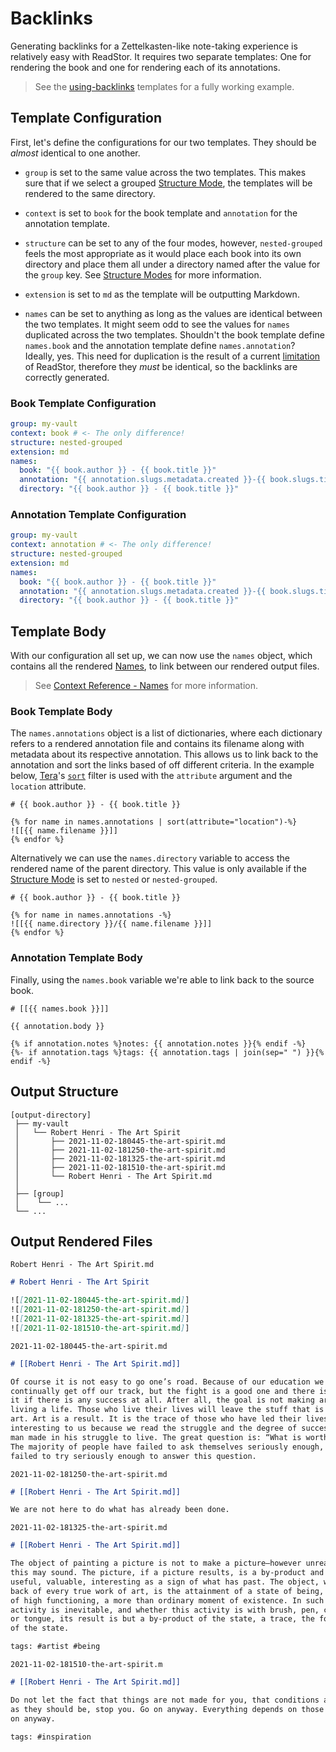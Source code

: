 # Backlinks

Generating backlinks for a Zettelkasten-like note-taking experience is relatively easy with
ReadStor. It requires two separate templates: One for rendering the book and one for rendering each
of its annotations.

> <i class="fa fa-info-circle"></i> See the [using-backlinks][using-backlinks] templates for a fully
> working example.

## Template Configuration

First, let's define the configurations for our two templates. They should be _almost_ identical to
one another.

- `group` is set to the same value across the two templates. This makes sure that if we select a
  grouped [Structure Mode][structure-modes], the templates will be rendered to the same directory.

- `context` is set to `book` for the book template and `annotation` for the annotation template.

- `structure` can be set to any of the four modes, however, `nested-grouped` feels the most
  appropriate as it would place each book into its own directory and place them all under a
  directory named after the value for the `group` key. See [Structure Modes][structure-modes] for
  more information.

- `extension` is set to `md` as the template will be outputting Markdown.

- `names` can be set to anything as long as the values are identical between the two templates. It
  might seem odd to see the values for `names` duplicated across the two templates. Shouldn't the
  book template define `names.book` and the annotation template define `names.annotation`? Ideally,
  yes. This need for duplication is the result of a current [limitation][names-limitations] of
  ReadStor, therefore they _must_ be identical, so the backlinks are correctly generated.

### Book Template Configuration

```yaml
group: my-vault
context: book # <- The only difference!
structure: nested-grouped
extension: md
names:
  book: "{{ book.author }} - {{ book.title }}"
  annotation: "{{ annotation.slugs.metadata.created }}-{{ book.slugs.title }}"
  directory: "{{ book.author }} - {{ book.title }}"
```

### Annotation Template Configuration

```yaml
group: my-vault
context: annotation # <- The only difference!
structure: nested-grouped
extension: md
names:
  book: "{{ book.author }} - {{ book.title }}"
  annotation: "{{ annotation.slugs.metadata.created }}-{{ book.slugs.title }}"
  directory: "{{ book.author }} - {{ book.title }}"
```

## Template Body

With our configuration all set up, we can now use the `names` object, which contains all the
rendered [Names][names], to link between our rendered output files.

> <i class="fa fa-info-circle"></i> See [Context Reference - Names][names] for more information.

### Book Template Body

The `names.annotations` object is a list of dictionaries, where each dictionary refers to a rendered
annotation file and contains its filename along with metadata about its respective annotation. This
allows us to link back to the annotation and sort the links based of off different criteria. In the
example below, [Tera][tera]'s [`sort`][tera-sort] filter is used with the `attribute` argument and
the `location` attribute.

```jinja2
# {{ book.author }} - {{ book.title }}

{% for name in names.annotations | sort(attribute="location")-%}
![[{{ name.filename }}]]
{% endfor %}
```

Alternatively we can use the `names.directory` variable to access the rendered name of the parent
directory. This value is only available if the [Structure Mode][structure-modes] is set to `nested`
or `nested-grouped`.

<!-- TODO: Verify this works! -->

```jinja2
# {{ book.author }} - {{ book.title }}

{% for name in names.annotations -%}
![[{{ name.directory }}/{{ name.filename }}]]
{% endfor %}
```

### Annotation Template Body

Finally, using the `names.book` variable we're able to link back to the source book.

```jinja2
# [[{{ names.book }}]]

{{ annotation.body }}

{% if annotation.notes %}notes: {{ annotation.notes }}{% endif -%}
{%- if annotation.tags %}tags: {{ annotation.tags | join(sep=" ") }}{% endif -%}
```

## Output Structure

```plaintext
[output-directory]
 ├── my-vault
 │   └── Robert Henri - The Art Spirit
 │       ├── 2021-11-02-180445-the-art-spirit.md
 │       ├── 2021-11-02-181250-the-art-spirit.md
 │       ├── 2021-11-02-181325-the-art-spirit.md
 │       ├── 2021-11-02-181510-the-art-spirit.md
 │       └── Robert Henri - The Art Spirit.md
 │
 ├── [group]
 │    └── ...
 └── ...
```

## Output Rendered Files

`Robert Henri - The Art Spirit.md`

```markdown
# Robert Henri - The Art Spirit

![[2021-11-02-180445-the-art-spirit.md]]
![[2021-11-02-181250-the-art-spirit.md]]
![[2021-11-02-181325-the-art-spirit.md]]
![[2021-11-02-181510-the-art-spirit.md]]
```

`2021-11-02-180445-the-art-spirit.md`

```markdown
# [[Robert Henri - The Art Spirit.md]]

Of course it is not easy to go one’s road. Because of our education we
continually get off our track, but the fight is a good one and there is joy in
it if there is any success at all. After all, the goal is not making art. It is
living a life. Those who live their lives will leave the stuff that is really
art. Art is a result. It is the trace of those who have led their lives. It is
interesting to us because we read the struggle and the degree of success the
man made in his struggle to live. The great question is: “What is worth while?”
The majority of people have failed to ask themselves seriously enough, and have
failed to try seriously enough to answer this question.
```

`2021-11-02-181250-the-art-spirit.md`

```markdown
# [[Robert Henri - The Art Spirit.md]]

We are not here to do what has already been done.
```

`2021-11-02-181325-the-art-spirit.md`

```markdown
# [[Robert Henri - The Art Spirit.md]]

The object of painting a picture is not to make a picture—however unreasonable
this may sound. The picture, if a picture results, is a by-product and may be
useful, valuable, interesting as a sign of what has past. The object, which is
back of every true work of art, is the attainment of a state of being, a state
of high functioning, a more than ordinary moment of existence. In such moments
activity is inevitable, and whether this activity is with brush, pen, chisel,
or tongue, its result is but a by-product of the state, a trace, the footprint
of the state.

tags: #artist #being
```

`2021-11-02-181510-the-art-spirit.m`

```markdown
# [[Robert Henri - The Art Spirit.md]]

Do not let the fact that things are not made for you, that conditions are not
as they should be, stop you. Go on anyway. Everything depends on those who go
on anyway.

tags: #inspiration
```

[names]: /templates/context-reference/names.md
[names-limitations]: /templates/configuration/names.md#limitations
[structure-modes]: /templates/configuration/structure-modes.md
[tera]: https://keats.github.io/tera/
[tera-sort]: https://keats.github.io/tera/docs/#sort
[using-backlinks]: https://github.com/tnahs/readstor/tree/main/templates/using-backlinks
